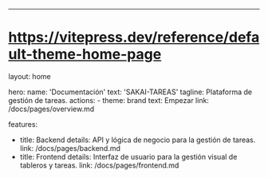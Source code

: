 ---
# https://vitepress.dev/reference/default-theme-home-page
layout: home

hero:
  name: 'Documentación'
  text: 'SAKAI-TAREAS'
  tagline: Plataforma de gestión de tareas.
  actions:
    - theme: brand
      text: Empezar
      link: /docs/pages/overview.md

features:
  - title: Backend
    details: API y lógica de negocio para la gestión de tareas.
    link: /docs/pages/backend.md
  - title: Frontend
    details: Interfaz de usuario para la gestión visual de tableros y tareas.
    link: /docs/pages/frontend.md
